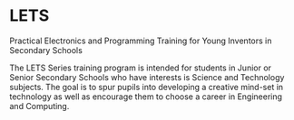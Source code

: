 # LETS
Practical Electronics and Programming Training for Young Inventors in Secondary Schools

The LETS Series training program is intended for students in Junior or Senior Secondary Schools who have interests is Science and Technology subjects. The goal is to spur pupils into developing a creative mind-set in technology as well as encourage them to choose a career in Engineering and Computing.

